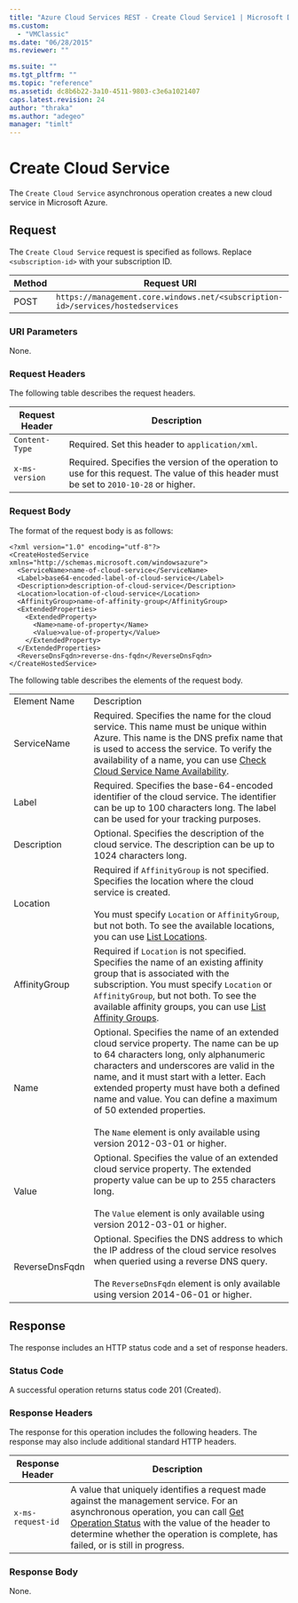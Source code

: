 ```yaml
---
title: "Azure Cloud Services REST - Create Cloud Service1 | Microsoft Docs"
ms.custom: 
  - "VMClassic"
ms.date: "06/28/2015"
ms.reviewer: ""

ms.suite: ""
ms.tgt_pltfrm: ""
ms.topic: "reference"
ms.assetid: dc8b6b22-3a10-4511-9803-c3e6a1021407
caps.latest.revision: 24
author: "thraka"
ms.author: "adegeo"
manager: "timlt"
---
```

# Create Cloud Service
The `Create Cloud Service` asynchronous operation creates a new cloud service in Microsoft Azure.  
  
## Request  
 The `Create Cloud Service` request is specified as follows. Replace `<subscription-id>` with your subscription ID.  
  
|Method|Request URI|  
|------------|-----------------|  
|POST|`https://management.core.windows.net/<subscription-id>/services/hostedservices`|  
  
### URI Parameters  
 None.  
  
### Request Headers  
 The following table describes the request headers.  
  
|Request Header|Description|  
|--------------------|-----------------|  
|`Content-Type`|Required. Set this header to `application/xml`.|  
|`x-ms-version`|Required. Specifies the version of the operation to use for this request. The value of this header must be set to `2010-10-28` or higher.|  
  
### Request Body  
 The format of the request body is as follows:  
  
```  
<?xml version="1.0" encoding="utf-8"?>  
<CreateHostedService xmlns="http://schemas.microsoft.com/windowsazure">  
  <ServiceName>name-of-cloud-service</ServiceName>  
  <Label>base64-encoded-label-of-cloud-service</Label>  
  <Description>description-of-cloud-service</Description>  
  <Location>location-of-cloud-service</Location>  
  <AffinityGroup>name-of-affinity-group</AffinityGroup>  
  <ExtendedProperties>  
    <ExtendedProperty>  
      <Name>name-of-property</Name>  
      <Value>value-of-property</Value>  
    </ExtendedProperty>  
  </ExtendedProperties>  
  <ReverseDnsFqdn>reverse-dns-fqdn</ReverseDnsFqdn>  
</CreateHostedService>  
```  
  
 The following table describes the elements of the request body.  
  
|||  
|-|-|  
|Element Name|Description|  
|ServiceName|Required. Specifies the name for the cloud service. This name must be unique within Azure. This name is the DNS prefix name that is used to access the service. To verify the availability of a name, you can use [Check Cloud Service Name Availability](rest-check-cloud-service-name-availability.md).|  
|Label|Required. Specifies the base-64-encoded identifier of the cloud service. The identifier can be up to 100 characters long. The label can be used for your tracking purposes.|  
|Description|Optional. Specifies the description of the cloud service. The description can be up to 1024 characters long.|  
|Location|Required if `AffinityGroup` is not specified. Specifies the location where the cloud service is created.<br /><br /> You must specify `Location` or `AffinityGroup`, but not both. To see the available locations, you can use [List Locations](https://msdn.microsoft.com/library/azure/954b5c9f-e9ae-434f-8c13-11cd74c5d1a1).|  
|AffinityGroup|Required if `Location` is not specified. Specifies the name of an existing affinity group that is associated with the subscription. You must specify `Location` or `AffinityGroup`, but not both. To see the available affinity groups, you can use [List Affinity Groups](https://msdn.microsoft.com/library/azure/e2af3475-b0d0-407c-8252-6af8d1e22215).|  
|Name|Optional. Specifies the name of an extended cloud service property. The name can be up to 64 characters long, only alphanumeric characters and underscores are valid in the name, and it must start with a letter. Each extended property must have both a defined name and value. You can define a maximum of 50 extended properties.<br /><br /> The `Name` element is only available using version 2012-03-01 or higher.|  
|Value|Optional. Specifies the value of an extended cloud service property. The extended property value can be up to 255 characters long.<br /><br /> The `Value` element is only available using version 2012-03-01 or higher.|  
|ReverseDnsFqdn|Optional. Specifies the DNS address to which the IP address of the cloud service resolves when queried using a reverse DNS query.<br /><br /> The `ReverseDnsFqdn` element is only available using version 2014-06-01 or higher.|  
  
## Response  
 The response includes an HTTP status code and a set of response headers.  
  
### Status Code  
 A successful operation returns status code 201 (Created).  
  
### Response Headers  
 The response for this operation includes the following headers. The response may also include additional standard HTTP headers.  
  
|Response Header|Description|  
|---------------------|-----------------|  
|`x-ms-request-id`|A value that uniquely identifies a request made against the management service. For an asynchronous operation, you can call [Get Operation Status](https://msdn.microsoft.com/library/azure/1215ece5-cbef-4a85-a3db-ab6c20c2c6df) with the value of the header to determine whether the operation is complete, has failed, or is still in progress.|  
  
### Response Body  
 None.